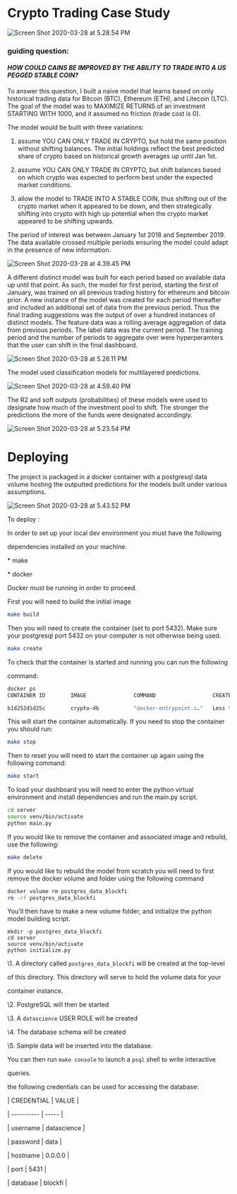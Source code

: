 # Crypto Trading Case Study

![Screen Shot 2020-03-28 at 5.28.54 PM](readmeimgs/dashboard_image.png)

### guiding question: 

#### *HOW COULD CAINS BE IMPROVED BY THE ABILITY TO TRADE INTO A US PEGGED STABLE COIN?*

To answer this question, I built a naive model that learns based on only historical trading data for Bitcoin (BTC), Ethereum (ETH), and Litecoin (LTC). The goal of the model was to MAXIMIZE RETURNS of an investment STARTING WITH 1000, and it assumed no friction (trade cost is 0). 

The model would be built with three variations: 

1) assume YOU CAN ONLY TRADE IN CRYPTO, but hold the same position without shifting balances. The initial holdings reflect the best predicted share of crypto based on historical growth averages up until Jan 1st. 

2) assume YOU CAN ONLY TRADE IN CRYPTO, but shift balances based on which crypto was expected to perform best under the expected market conditions. 

3) allow the model to TRADE INTO A STABLE COIN, thus shifting out of the crypto market when it appeared to be down, and then strategically shifting into crypto with high up potential when the crypto market appeared to be shifting upwards. 

The period of interest was between January 1st 2018 and September 2019. The data available crossed multiple periods ensuring the model could adapt in the presence of new information.  

![Screen Shot 2020-03-28 at 4.39.45 PM](readmeimgs/crypto_data_overview.png)


A different distinct model was built for each period based on available data up until that point. As such, the model for first period, starting the first of January, was trained on all previous trading history for ethereum and bitcoin prior. A new instance of the model was created for each period thereafter and included an additional set of data from the previous period. Thus the final trading suggestions was the output of over a hundred instances of distinct models. The feature data was a rolling average aggregation of data from previous periods. The label data was the current period. The training period and the number of periods to aggregate over were hyperperamters that the user can shift in the final dashboard.  

![Screen Shot 2020-03-28 at 5.26.11 PM](readmeimgs/model_structure.png)

The model used classification models for multilayered predictions. 

![Screen Shot 2020-03-28 at 4.59.40 PM](readmeimgs/decision_framework.png)

The R2 and soft outputs (probabilities) of these models were used to designate how much of the investment pool to shift. The stronger the predictions the more of the funds were designated accordingly. 

![Screen Shot 2020-03-28 at 5.23.54 PM](readmeimgs/balance_comparison.png)



# Deploying

The project is packaged in a docker container with a postgresql data volume hosting the outputted predictions for the models built under various assumptions. 

![Screen Shot 2020-03-28 at 5.43.52 PM](readmeimgs/architecture.png)

To deploy :

In order to set up your local dev environment you must have the following

dependencies installed on your machine.

\* make

\* docker

Docker must be running in order to proceed.

First you will need to build the initial image

```bash
make build
```

Then you will need to create the container (set to port 5432). Make sure your postgresql port 5432 on your computer is not otherwise being used. 

```bash
make create
```

To check that the container is started and running you can run the following

command:

```bash
docker ps
CONTAINER ID        IMAGE               COMMAND                  CREATED                  STATUS                  PORTS                    NAMES

b1d252d1d25c        crypto-db           "docker-entrypoint.s…"   Less than a second ago   Up Less than a second   0.0.0.0:5432->5432/tcp   crypto-db
```

This will start the container automatically. If you need to stop the container you should run:

```bash
make stop
```

Then to reset you will need to start the container up again using the following command:

```bash
make start
```

To load your dashboard you will need to enter the python virtual environment and install dependencies and run the main.py script.

```bash
cd server
source venv/bin/activate
python main.py
```

If you would like to remove the container and associated image and rebuild, use the following:

```bash
make delete
```

If you would like to rebuild the model from scratch you will need to first remove the docker volume and folder using the following command

```bash
docker volume rm postgres_data_blockfi
rm -rf postgres_data_blockfi
```

You'll then have to make a new volume folder, and initialize the python model building script. 

```
mkdir -p postgres_data_blockfi
cd server
source venv/bin/activate
python initialize.py
```

\1. A directory called `postgres_data_blockfi` will be created at the top-level

of this directory. This directory will serve to hold the volume data for your

container instance.

\2. PostgreSQL will then be started

\3. A `datascience` USER ROLE will be created

\4. The database schema will be created

\5. Sample data will be inserted into the database.

You can then run `make console` to launch a `psql` shell to write interactive

queries. 

the following credentials can be used for accessing the database:

| CREDENTIAL | VALUE |

| ---------- | ----- |

| username   | datascience |

| password   | data |

| hostname   | 0.0.0.0 |

| port       | 5431 |

| database   | blockfi |




